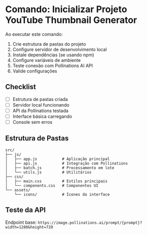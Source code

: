# Comando: Inicializar Projeto YouTube Thumbnail Generator

Ao executar este comando:
1. Crie estrutura de pastas do projeto
2. Configure servidor de desenvolvimento local
3. Instale dependências (se usando npm)
4. Configure variáveis de ambiente
5. Teste conexão com Pollinations AI API
6. Valide configurações

## Checklist
- [ ] Estrutura de pastas criada
- [ ] Servidor local funcionando
- [ ] API da Pollinations testada
- [ ] Interface básica carregando
- [ ] Console sem erros

## Estrutura de Pastas
```
src/
├── js/
│   ├── app.js           # Aplicação principal
│   ├── api.js           # Integração com Pollinations
│   ├── batch.js         # Processamento em lote
│   └── utils.js         # Utilitários
├── css/
│   ├── main.css         # Estilos principais
│   └── components.css   # Componentes UI
└── assets/
    └── icons/           # Ícones da interface
```

## Teste da API
Endpoint base: `https://image.pollinations.ai/prompt/{prompt}?width=1280&height=720`